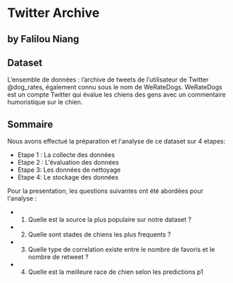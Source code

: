 # Twitter Archive
## by Falilou Niang


## Dataset

L’ensemble de données : l’archive de tweets de l’utilisateur de Twitter @dog_rates, également connu sous le nom de WeRateDogs. WeRateDogs est un compte Twitter qui évalue les chiens des gens avec un commentaire humoristique sur le chien.




## Sommaire

Nous avons effectué la préparation et l'analyse de ce dataset sur 4 etapes:
- Etape 1 : La collecte des données
- Etape 2 : L'évaluation des données
- Etape 3: Les données de nettoyage
- Etape 4: Le stockage des données


Pour la presentation, les questions suivantes ont été abordées pour l'analyse :
 -  1) Quelle est la source la plus populaire sur notre dataset ?


 - 2) Quelle sont stades de chiens les plus frequents ?

 - 3) Quelle type de correlation existe entre le nombre de favoris et le nombre de retweet ? 

 - 4) Quelle est la meilleure race de chien selon les predictions p1
